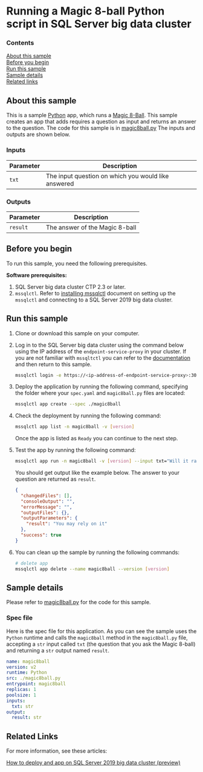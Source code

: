 # Running a Magic 8-ball Python script in SQL Server big data cluster

### Contents

[About this sample](#about-this-sample)<br/>
[Before you begin](#before-you-begin)<br/>
[Run this sample](#run-this-sample)<br/>
[Sample details](#sample-details)<br/>
[Related links](#related-links)<br/>

<a name=about-this-sample></a>

## About this sample

This is a sample [Python](https://www.python.org/) app, which runs a [Magic 8-Ball](https://en.wikipedia.org/wiki/Magic_8-Ball). This sample creates an app that adds requires a question as input and returns an answer to the question. The code for this sample is in [magic8ball.py](magic8ball.py) The inputs and outputs are shown below.

### Inputs
|Parameter|Description|
|-|-|
|`txt`|The input question on which you would like answered|

### Outputs
|Parameter|Description|
|-|-|
|`result`|The answer of the Magic 8-ball|


<a name=before-you-begin></a>

## Before you begin

To run this sample, you need the following prerequisites.

**Software prerequisites:**

1. SQL Server big data cluster CTP 2.3 or later.
2. `mssqlctl`. Refer to [installing mssqlctl](https://docs.microsoft.com/en-us/sql/big-data-cluster/deploy-install-mssqlctl?view=sqlallproducts-allversions) document on setting up the `mssqlctl` and connecting to a SQL Server 2019 big data cluster.

<a name=run-this-sample></a>

## Run this sample

1. Clone or download this sample on your computer.
2. Log in to the SQL Server big data cluster using the command below using the IP address of the `endpoint-service-proxy` in your cluster. If you are not familiar with `mssqltctl` you can refer to the [documentation](https://docs.microsoft.com/en-us/sql/big-data-cluster/big-data-cluster-create-apps?view=sqlallproducts-allversions) and then return to this sample.

    ```bash
    mssqlctl login -e https://<ip-address-of-endpoint-service-proxy>:30777 -u <user-name> -p <password>
    ```
3. Deploy the application by running the following command, specifying the folder where your `spec.yaml` and `magic8ball.py` files are located:
    ```bash
    mssqlctl app create --spec ./magic8ball
    ```
4. Check the deployment by running the following command:
    ```bash
    mssqlctl app list -n magic8ball -v [version]
    ```
    Once the app is listed as `Ready` you can continue to the next step.
5. Test the app by running the following command:
    ```bash
    mssqlctl app run -n magic8ball -v [version] --input txt="Will it rain tomorrow?"
    ```
    You should get output like the example below. The answer to your question are returned as `result`.
    ```json
    {
      "changedFiles": [],
      "consoleOutput": "",
      "errorMessage": "",
      "outputFiles": {},
      "outputParameters": {
        "result": "You may rely on it"
      },
      "success": true
    }
    ```
6. You can clean up the sample by running the following commands:
    ```bash
    # delete app
    mssqlctl app delete --name magic8ball --version [version]
    ```

<a name=sample-details></a>

## Sample details

Please refer to [magic8ball.py](magic8ball.py) for the code for this sample.

### Spec file
Here is the spec file for this application. As you can see the sample uses the `Python` runtime and calls the `magic8ball` method in the `magic8ball.py` file, accepting a `str` input called `txt` (the question that you ask the Magic 8-ball) and returning a `str` output named `result`.

```yaml
name: magic8ball
version: v2
runtime: Python
src: ./magic8ball.py
entrypoint: magic8ball
replicas: 1
poolsize: 1
inputs:
  txt: str
output:
  result: str
```

<a name=related-links></a>

## Related Links
For more information, see these articles:

[How to deploy and app on SQL Server 2019 big data cluster (preview)](https://docs.microsoft.com/en-us/sql/big-data-cluster/big-data-cluster-create-apps?view=sqlallproducts-allversions)